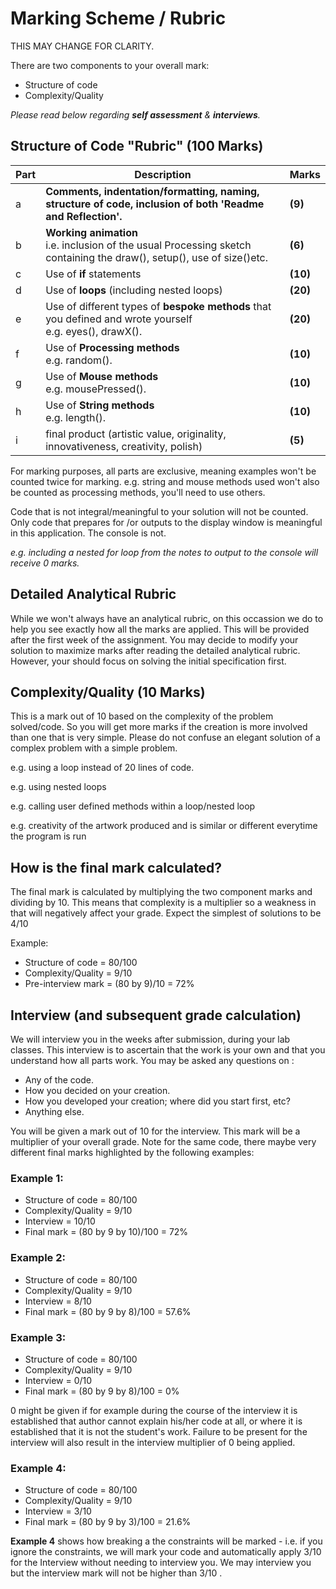 # Marking Scheme / Rubric

THIS MAY CHANGE FOR CLARITY.

There are two components to your overall mark:

- Structure of code
- Complexity/Quality

*Please read below regarding **self assessment** & **interviews**.*


## Structure of Code "Rubric" (100 Marks)

Part | Description | Marks     
-----|-------------|-----------|
a | **Comments, indentation/formatting, naming, structure of code, inclusion of both 'Readme and Reflection'.** | **(9)**
b | **Working animation** <br> i.e. inclusion of the usual Processing sketch containing the draw(), setup(), use of size()etc.  | **(6)**
c | Use of **if** statements | **(10)**
d | Use of **loops** (including nested loops) | **(20)**
e | Use of different types of **bespoke methods** that you defined and wrote yourself <br>  e.g. eyes(), drawX().   | **(20)**
f | Use of **Processing methods** <br> e.g. random(). | **(10)**
g | Use of **Mouse methods** <br> e.g. mousePressed().| **(10)**
h | Use of **String methods** <br> e.g. length().| **(10)**
i | final product (artistic value, originality, innovativeness, creativity, polish) | **(5)**

For marking purposes, all parts are exclusive, meaning examples won't be counted twice for marking. e.g. string and mouse methods used won't also be counted as processing methods, you'll need to use others.

Code that is not integral/meaningful to your solution will not be counted. Only code that prepares for /or outputs to the display window is meaningful in this application. The console is not.

*e.g. including a nested for loop from the notes to output to the console will receive 0 marks.*

## Detailed Analytical Rubric
While we won't always have an analytical rubric, on this occassion we do to help you see exactly how all the marks are applied. This will be provided after the first week of the assignment. You may decide to modify your solution to maximize marks after reading the detailed analytical rubric. However, your should focus on solving the initial specification first.



## Complexity/Quality (10 Marks)

This is a mark out of 10 based on the complexity of the problem solved/code. So you will get more marks if the creation is more involved than one that is very simple. Please do not confuse an elegant solution of a complex problem with a simple problem.

e.g. using a loop instead of 20 lines of code.

e.g. using nested loops

e.g. calling user defined methods within a loop/nested loop

e.g. creativity of the artwork produced and is similar or different everytime the program is run
 

## How is the final mark calculated?
 
The final mark is calculated by multiplying the two component marks and dividing by 10. This means that complexity is a multiplier so a weakness in that will negatively affect your grade. Expect the simplest of solutions to be 4/10

 Example:
 
 - Structure of code = 80/100
 - Complexity/Quality = 9/10
 - Pre-interview  mark = (80 by 9)/10 = 72%


## Interview (and subsequent grade calculation)

We will interview you in the weeks after submission, during your lab classes. This interview is to ascertain that the work is your own and that you understand how all parts work.  You may be asked any questions on : 

- Any of the code.
- How you decided on your creation.
- How you developed your creation; where did you start first, etc?
- Anything else.

You will be given a mark out of 10 for the interview.  This mark will be a multiplier of your overall grade.  Note for the same code, there maybe very different final marks highlighted by the following examples:

### Example 1:
 
 - Structure of code = 80/100
 - Complexity/Quality = 9/10
 - Interview = 10/10 
 - Final mark = (80 by 9 by 10)/100 = 72%

### Example 2:
 
 - Structure of code = 80/100
 - Complexity/Quality = 9/10
 - Interview = 8/10
 - Final mark = (80 by 9 by 8)/100 = 57.6%

### Example 3:
 
 - Structure of code = 80/100
 - Complexity/Quality = 9/10
 - Interview = 0/10
 - Final mark = (80 by 9 by 8)/100 = 0%

0 might be given if for example during the course of the interview it is established that author cannot explain his/her code at all, or where it is established that it is not the student's work.
Failure to be present for the interview will also result in the interview multiplier of 0 being applied. 

### Example 4:
 
 - Structure of code = 80/100
 - Complexity/Quality = 9/10
 - Interview = 3/10
 - Final mark = (80 by 9 by 3)/100 = 21.6%

**Example 4** shows how breaking a the constraints will be marked - i.e. if you ignore the constraints, we will mark your code and automatically apply 3/10 for the Interview without needing to interview you. We may interview you but the interview mark will not be higher than 3/10 .